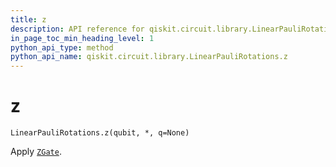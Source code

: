 ```yaml
---
title: z
description: API reference for qiskit.circuit.library.LinearPauliRotations.z
in_page_toc_min_heading_level: 1
python_api_type: method
python_api_name: qiskit.circuit.library.LinearPauliRotations.z
---
```


# z

<span id="qiskit.circuit.library.LinearPauliRotations.z" />

`LinearPauliRotations.z(qubit, *, q=None)`

Apply [`ZGate`](qiskit.circuit.library.ZGate "qiskit.circuit.library.ZGate").

